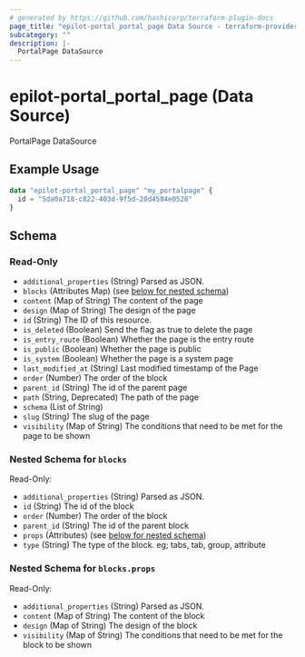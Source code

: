 ```yaml
---
# generated by https://github.com/hashicorp/terraform-plugin-docs
page_title: "epilot-portal_portal_page Data Source - terraform-provider-epilot-portal"
subcategory: ""
description: |-
  PortalPage DataSource
---
```


# epilot-portal_portal_page (Data Source)

PortalPage DataSource

## Example Usage

```terraform
data "epilot-portal_portal_page" "my_portalpage" {
  id = "5da0a718-c822-403d-9f5d-20d4584e0528"
}
```

<!-- schema generated by tfplugindocs -->
## Schema

### Read-Only

- `additional_properties` (String) Parsed as JSON.
- `blocks` (Attributes Map) (see [below for nested schema](#nestedatt--blocks))
- `content` (Map of String) The content of the page
- `design` (Map of String) The design of the page
- `id` (String) The ID of this resource.
- `is_deleted` (Boolean) Send the flag as true to delete the page
- `is_entry_route` (Boolean) Whether the page is the entry route
- `is_public` (Boolean) Whether the page is public
- `is_system` (Boolean) Whether the page is a system page
- `last_modified_at` (String) Last modified timestamp of the Page
- `order` (Number) The order of the block
- `parent_id` (String) The id of the parent page
- `path` (String, Deprecated) The path of the page
- `schema` (List of String)
- `slug` (String) The slug of the page
- `visibility` (Map of String) The conditions that need to be met for the page to be shown

<a id="nestedatt--blocks"></a>
### Nested Schema for `blocks`

Read-Only:

- `additional_properties` (String) Parsed as JSON.
- `id` (String) The id of the block
- `order` (Number) The order of the block
- `parent_id` (String) The id of the parent block
- `props` (Attributes) (see [below for nested schema](#nestedatt--blocks--props))
- `type` (String) The type of the block. eg; tabs, tab, group, attribute

<a id="nestedatt--blocks--props"></a>
### Nested Schema for `blocks.props`

Read-Only:

- `additional_properties` (String) Parsed as JSON.
- `content` (Map of String) The content of the block
- `design` (Map of String) The design of the block
- `visibility` (Map of String) The conditions that need to be met for the block to be shown
